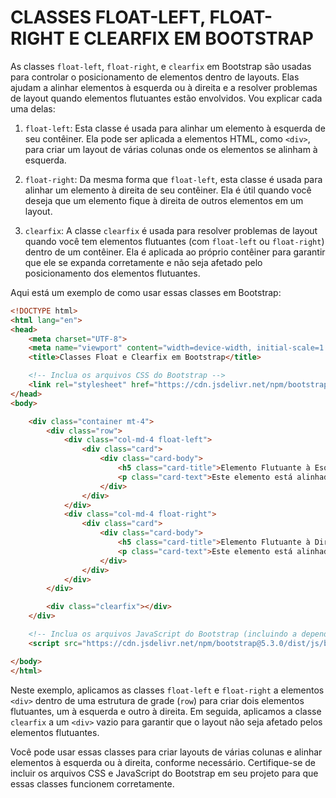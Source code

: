 # CLASSES FLOAT-LEFT, FLOAT-RIGHT E CLEARFIX EM BOOTSTRAP
As classes `float-left`, `float-right`, e `clearfix` em Bootstrap são usadas para controlar o posicionamento de elementos dentro de layouts. Elas ajudam a alinhar elementos à esquerda ou à direita e a resolver problemas de layout quando elementos flutuantes estão envolvidos. Vou explicar cada uma delas:

1. `float-left`: Esta classe é usada para alinhar um elemento à esquerda de seu contêiner. Ela pode ser aplicada a elementos HTML, como `<div>`, para criar um layout de várias colunas onde os elementos se alinham à esquerda.

2. `float-right`: Da mesma forma que `float-left`, esta classe é usada para alinhar um elemento à direita de seu contêiner. Ela é útil quando você deseja que um elemento fique à direita de outros elementos em um layout.

3. `clearfix`: A classe `clearfix` é usada para resolver problemas de layout quando você tem elementos flutuantes (com `float-left` ou `float-right`) dentro de um contêiner. Ela é aplicada ao próprio contêiner para garantir que ele se expanda corretamente e não seja afetado pelo posicionamento dos elementos flutuantes.

Aqui está um exemplo de como usar essas classes em Bootstrap:

```html
<!DOCTYPE html>
<html lang="en">
<head>
    <meta charset="UTF-8">
    <meta name="viewport" content="width=device-width, initial-scale=1.0">
    <title>Classes Float e Clearfix em Bootstrap</title>

    <!-- Inclua os arquivos CSS do Bootstrap -->
    <link rel="stylesheet" href="https://cdn.jsdelivr.net/npm/bootstrap@5.3.0/dist/css/bootstrap.min.css">
</head>
<body>

    <div class="container mt-4">
        <div class="row">
            <div class="col-md-4 float-left">
                <div class="card">
                    <div class="card-body">
                        <h5 class="card-title">Elemento Flutuante à Esquerda</h5>
                        <p class="card-text">Este elemento está alinhado à esquerda.</p>
                    </div>
                </div>
            </div>
            <div class="col-md-4 float-right">
                <div class="card">
                    <div class="card-body">
                        <h5 class="card-title">Elemento Flutuante à Direita</h5>
                        <p class="card-text">Este elemento está alinhado à direita.</p>
                    </div>
                </div>
            </div>
        </div>

        <div class="clearfix"></div>
    </div>

    <!-- Inclua os arquivos JavaScript do Bootstrap (incluindo a dependência do Popper.js) -->
    <script src="https://cdn.jsdelivr.net/npm/bootstrap@5.3.0/dist/js/bootstrap.min.js"></script>

</body>
</html>
```

Neste exemplo, aplicamos as classes `float-left` e `float-right` a elementos `<div>` dentro de uma estrutura de grade (`row`) para criar dois elementos flutuantes, um à esquerda e outro à direita. Em seguida, aplicamos a classe `clearfix` a um `<div>` vazio para garantir que o layout não seja afetado pelos elementos flutuantes.

Você pode usar essas classes para criar layouts de várias colunas e alinhar elementos à esquerda ou à direita, conforme necessário. Certifique-se de incluir os arquivos CSS e JavaScript do Bootstrap em seu projeto para que essas classes funcionem corretamente.